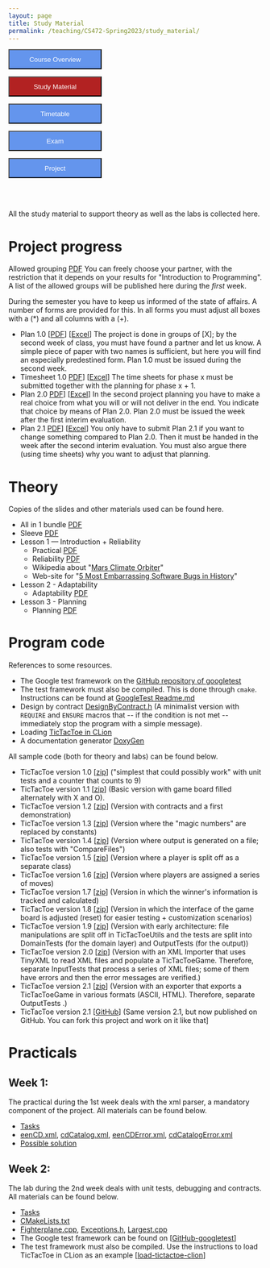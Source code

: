 ```yaml
---
layout: page
title: Study Material
permalink: /teaching/CS472-Spring2023/study_material/
---
```

<form action="/teaching/CS472-Spring2023/">
    <input type="submit" style="background-color:cornflowerblue;color:white;width:185px;
height:40px;" value="Course Overview" />
</form>
<form action="/teaching/CS472-Spring2023/study_material/">
    <input type="submit" style="background-color:firebrick;color:white;width:185px;
height:40px;" value="Study Material" />
</form>
<form action="/teaching/CS472-Spring2023/Timetable/">
    <input type="submit" style="background-color:cornflowerblue;color:white;width:185px;
height:40px;" value="Timetable" />
</form>
<form action="/teaching/CS472-Spring2023/Exam/">
    <input type="submit" style="background-color:cornflowerblue;color:white;width:185px;
height:40px;" value="Exam" />
</form>
<form action="/teaching/CS472-Spring2023/Project/">
    <input type="submit" style="background-color:cornflowerblue;color:white;width:185px;
height:40px;" value="Project" />
</form>


<br/>
<br/>

All the study material to support theory as well as the labs is collected here.

Project progress
============
Allowed grouping [PDF]() You can freely choose your partner, with the restriction that it 
depends on your results for "Introduction to Programming". A list of the allowed groups 
will be published here during the *first* week.

During the semester you have to keep us informed of the state of affairs. A number of forms are provided for this. In all forms you must adjust all boxes with a (*) and all columns with a (+).

* Plan 1.0 [[PDF](../../../files/472Files/PlanTmpl.pdf)]  [[Excel](../../../files/472Files/PlanTmpl.xlsx)] The project is done in groups of [X]; by the second week of class, you must have found a partner and let us know. A simple piece of paper with two names is sufficient, but here you will find an especially predestined form. Plan 1.0 must be issued during the second week.
* Timesheet 1.0 [PDF](../../../files/472Files/TimeSheet.pdf)]  [[Excel](../../../files/472Files/TimeSheet.xlsx)] The time sheets for phase x must be submitted together with the planning for phase x + 1.
* Plan 2.0 [PDF](../../../files/472Files/PlanTmpl20.pdf)]  [[Excel](../../../files/472Files/PlanTmpl20.xlsx)] In the second project planning you have to make a real choice from what you will or will not deliver in the end. You indicate that choice by means of Plan 2.0. Plan 2.0 must be issued the week after the first interim evaluation.
* Plan 2.1 [PDF](../../../files/472Files/PlanTmpl21.pdf)]  [[Excel](../../../files/472Files/PlanTmpl21.xlsx)] You only have to submit Plan 2.1 if you want to change something compared to Plan 2.0. Then it must be handed in the week after the second interim evaluation. You must also argue there (using time sheets) why you want to adjust that planning.

Theory
=======
Copies of the slides and other materials used can be found here. 
* All in 1 bundle [PDF]()
* Sleeve [PDF]()
* Lesson 1 — Introduction + Reliability
  * Practical [PDF]()
  * Reliability [PDF]()
  * Wikipedia about "[Mars Climate Orbiter](https://en.wikipedia.org/wiki/Mars_Climate_Orbiter)"
  * Web-site for "[5 Most Embarrassing Software Bugs in History](https://www.scientificamerican.com/article/pogue-5-most-embarrassing-software-bugs-in-history/)"
* Lesson 2 - Adaptability
  * Adaptability [PDF]()
* Lesson 3 - Planning 
  * Planning [PDF]()

Program code
=====
References to some resources.
* The Google test framework on the [GitHub repository of googletest](https://github.com/google/googletest)
* The test framework must also be compiled. This is done through ```cmake```. Instructions can be found at [GoogleTest Readme.md](https://github.com/google/googletest/blob/main/googletest/README.md)
* Design by contract [DesignByContract.h](material/DesignByContract.h) (A minimalist version with ```REQUIRE``` and ```ENSURE``` macros that -- if the condition is not met -- immediately stop the program with a simple message). 
* Loading [TicTacToe in CLion](material/loading_ttt/loading_ttt.md)
* A documentation generator [DoxyGen](https://doxygen.nl/) 

All sample code (both for theory and labs) can be found below.
* TicTacToe version 1.0 [[zip](https://drive.google.com/file/d/1JjUfUbTjYL1WiENvwYu9XiOD1UvVGU6v/view?usp=sharing)] ("simplest that could possibly work" with unit tests and a counter that counts to 9)
* TicTacToe version 1.1 [[zip](https://drive.google.com/file/d/1JrPmkA79M_ciYxJA7qjx3D4HuAYv2d0J/view?usp=sharing)] (Basic version with game board filled alternately with X and O).
* TicTacToe version 1.2 [[zip](https://drive.google.com/file/d/1Jpt5lXoXR42aHVSYvQYRrs21MLx8V-ny/view?usp=sharing)] (Version with contracts and a first demonstration)
* TicTacToe version 1.3 [[zip](https://drive.google.com/file/d/1K0wAWi6cmORze6AA6nRbJ6EZirDrozec/view?usp=sharing)] (Version where the "magic numbers" are replaced by constants)
* TicTacToe version 1.4 [[zip](https://drive.google.com/file/d/1J9gDmBa1AFEC0-Q6Qe52kiBp_KwFMQ05/view?usp=sharing)] (Version where output is generated on a file; also tests with "CompareFiles")
* TicTacToe version 1.5 [[zip](https://drive.google.com/file/d/1Jp14EpX57pfigMokwlkeSeeSzJuc4YfX/view?usp=sharing)] (Version where a player is split off as a separate class)
* TicTacToe version 1.6 [[zip](https://drive.google.com/file/d/1JvBJ2uIiGn45Uxab08FBtT5eoKIYqNgG/view?usp=sharing)] (Version where players are assigned a series of moves)
* TicTacToe version 1.7 [[zip](https://drive.google.com/file/d/1JO5FqC0h07_a0cT4bSpwFlg39VyjAwn-/view?usp=sharing)] (Version in which the winner's information is tracked and calculated)
* TicTacToe version 1.8 [[zip](https://drive.google.com/file/d/1Jp1MlOeAGeO8odBRAVjMhS0cMuE5N-Wg/view?usp=sharing)] (Version in which the interface of the game board is adjusted (reset) for easier testing + customization scenarios)
* TicTacToe version 1.9 [[zip](https://drive.google.com/file/d/1J9xAF2yD-xTqAjS0IR_PgU4CkecaZhY4/view?usp=sharing)] (Version with early architecture: file manipulations are split off in TicTacToeUtils and the tests are split into DomainTests (for the domain layer) and OutputTests (for the output))
* TicTacToe version 2.0 [[zip](https://drive.google.com/file/d/1JqbsYLD58psG3BxGuFF15anr5VLQhk8N/view?usp=sharing)] (Version with an XML Importer that uses TinyXML to read XML files and populate a TicTacToeGame. Therefore, separate InputTests that process a series of XML files; some of them have errors and then the error messages are verified.)
* TicTacToe version 2.1 [[zip](https://drive.google.com/file/d/1JkV_GbIpwbv6YrtHnWNFda24OLE5t6dw/view?usp=sharing)] (Version with an exporter that exports a TicTacToeGame in various formats (ASCII, HTML). Therefore, separate OutputTests .)
* TicTacToe version 2.1 [[GitHub](https://github.com/johnxu21/TicTacToe_Git)] (Same version 2.1, but now published on GitHub. You can fork this project and work on it like that]

Practicals
========

## Week 1: 
The practical during the 1st week deals with the xml parser, a mandatory component of the project. All materials can be found below.
* [Tasks](../../../files/472Files/Week1-Tasks.pdf)
* [eenCD.xml](material/eenCD.xml), [cdCatalog.xml](material/cdCatalog.xml), [eenCDError.xml](material/eenCDError.xml), [cdCatalogError.xml](material/cdCatalogError.xml)
* [Possible solution](https://drive.google.com/file/d/1XLZDTpHjaxZ4RmlUlU0ic58ngIAz3d3m/view?usp=sharing)

## Week 2: 
The lab during the 2nd week deals with unit tests, debugging and contracts. All materials can be found below.
* [Tasks](../../../files/472Files/Week2-Tasks.pdf)
* [CMakeLists.txt](material/CMakeLists.txt)
* [Fighterplane.cpp](material/Fighterplane.cpp), [Exceptions.h](material/Exceptions.h), [Largest.cpp](material/Largest.cpp)
* The Google test framework can be found on  [[GitHub-googletest](https://github.com/google/googletest/releases)]
* The test framework must also be compiled. Use the instructions to load TicTacToe in CLion as an example [[load-tictactoe-clion](material/loading_ttt/loading_ttt.md)]
















